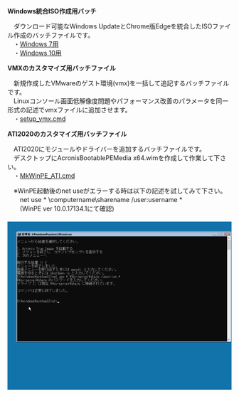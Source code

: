 **Windows統合ISO作成用バッチ**  
  
　ダウンロード可能なWindows UpdateとChrome版Edgeを統合したISOファイル作成のバッチファイルです。  
　・[Windows 7用](https://github.com/office-itou/Windows/tree/master/Make%20ISO%20files)  
　・[Windows 10用](https://github.com/office-itou/Windows/tree/master/Make%20ISO%20files%20for%20Window%2010)  

**VMXのカスタマイズ用バッチファイル**  
  
　新規作成したVMwareのゲスト環境(vmx)を一括して追記するバッチファイルです。  
　Linuxコンソール画面低解像度問題やパフォーマンス改善のパラメータを同一形式の記述でvmxファイルに追加させます。  
　・[setup_vmx.cmd](https://github.com/office-itou/Windows/blob/master/Command/setup_vmx.cmd?ts=4)  
  
**ATI2020のカスタマイズ用バッチファイル**  
  
　ATI2020にモジュールやドライバーを追加するバッチファイルです。  
　デスクトップにAcronisBootablePEMedia x64.wimを作成して作業して下さい。  
　・[MkWinPE_ATI.cmd](https://github.com/office-itou/Windows/blob/master/Make%20WinPE/MkWinPE_ATI.cmd?ts=4)  
  
　※WinPE起動後のnet useがエラーする時は以下の記述を試してみて下さい。  
　　net use * \\computername\sharename /user:username *  
　　(WinPE ver 10.0.17134.1にて確認)  
　　![ATI操作画面1](https://github.com/office-itou/Windows/blob/master/Make%20WinPE/ATI-01.png)  
